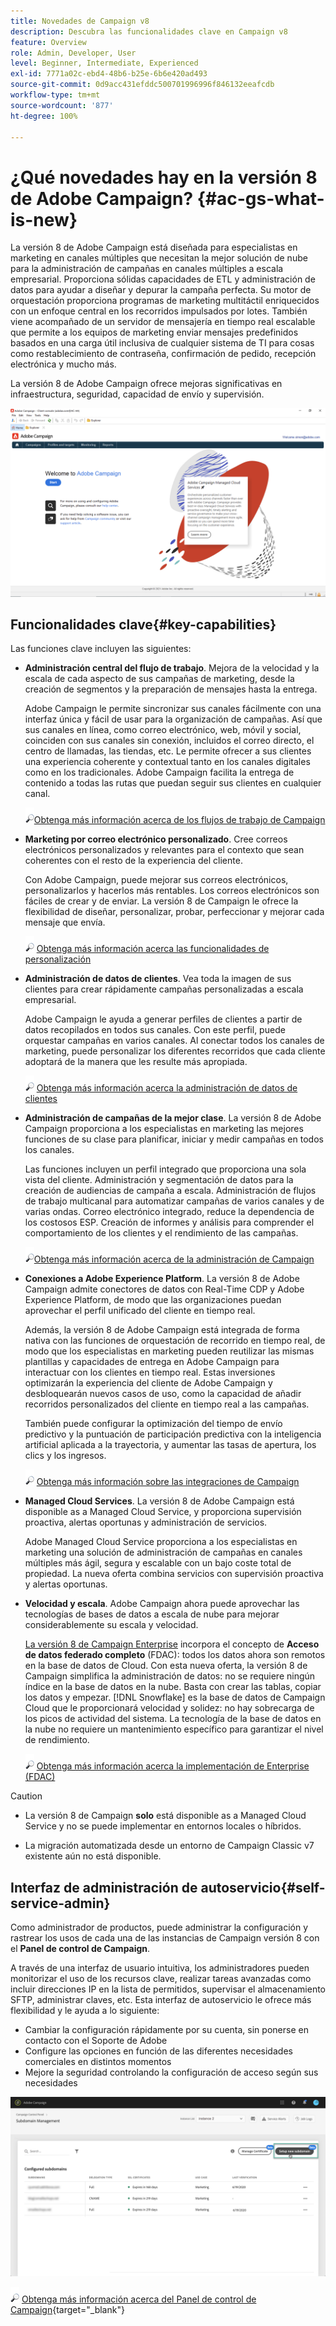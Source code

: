 ```yaml
---
title: Novedades de Campaign v8
description: Descubra las funcionalidades clave en Campaign v8
feature: Overview
role: Admin, Developer, User
level: Beginner, Intermediate, Experienced
exl-id: 7771a02c-ebd4-48b6-b25e-6b6e420ad493
source-git-commit: 0d9acc431efddc500701996996f846132eeafcdb
workflow-type: tm+mt
source-wordcount: '877'
ht-degree: 100%

---
```


# ¿Qué novedades hay en la versión 8 de Adobe Campaign?  {#ac-gs-what-is-new}

La versión 8 de Adobe Campaign está diseñada para especialistas en marketing en canales múltiples que necesitan la mejor solución de nube para la administración de campañas en canales múltiples a escala empresarial. Proporciona sólidas capacidades de ETL y administración de datos para ayudar a diseñar y depurar la campaña perfecta. Su motor de orquestación proporciona programas de marketing multitáctil enriquecidos con un enfoque central en los recorridos impulsados por lotes. También viene acompañado de un servidor de mensajería en tiempo real escalable que permite a los equipos de marketing enviar mensajes predefinidos basados en una carga útil inclusiva de cualquier sistema de TI para cosas como restablecimiento de contraseña, confirmación de pedido, recepción electrónica y mucho más.

La versión 8 de Adobe Campaign ofrece mejoras significativas en infraestructura, seguridad, capacidad de envío y supervisión.

![](assets/home-page.png)

## Funcionalidades clave{#key-capabilities}

Las funciones clave incluyen las siguientes:

* **Administración central del flujo de trabajo**. Mejora de la velocidad y la escala de cada aspecto de sus campañas de marketing, desde la creación de segmentos y la preparación de mensajes hasta la entrega.

   Adobe Campaign le permite sincronizar sus canales fácilmente con una interfaz única y fácil de usar para la organización de campañas. Así que sus canales en línea, como correo electrónico, web, móvil y social, coinciden con sus canales sin conexión, incluidos el correo directo, el centro de llamadas, las tiendas, etc. Le permite ofrecer a sus clientes una experiencia coherente y contextual tanto en los canales digitales como en los tradicionales. Adobe Campaign facilita la entrega de contenido a todas las rutas que puedan seguir sus clientes en cualquier canal.

   ![](../assets/do-not-localize/glass.png)[Obtenga más información acerca de los flujos de trabajo de Campaign](../config/workflows.md)

* **Marketing por correo electrónico personalizado**. Cree correos electrónicos personalizados y relevantes para el contexto que sean coherentes con el resto de la experiencia del cliente.

   Con Adobe Campaign, puede mejorar sus correos electrónicos, personalizarlos y hacerlos más rentables. Los correos electrónicos son fáciles de crear y de enviar. La versión 8 de Campaign le ofrece la flexibilidad de diseñar, personalizar, probar, perfeccionar y mejorar cada mensaje que envía.

   ![](../assets/do-not-localize/glass.png) [Obtenga más información acerca las funcionalidades de personalización](create-message.md)

* **Administración de datos de clientes**. Vea toda la imagen de sus clientes para crear rápidamente campañas personalizadas a escala empresarial.

   Adobe Campaign le ayuda a generar perfiles de clientes a partir de datos recopilados en todos sus canales. Con este perfil, puede orquestar campañas en varios canales. Al conectar todos los canales de marketing, puede personalizar los diferentes recorridos que cada cliente adoptará de la manera que les resulte más apropiada.

   ![](../assets/do-not-localize/glass.png) [Obtenga más información acerca la administración de datos de clientes](audiences.md)

* **Administración de campañas de la mejor clase**. La versión 8 de Adobe Campaign proporciona a los especialistas en marketing las mejores funciones de su clase para planificar, iniciar y medir campañas en todos los canales.

   Las funciones incluyen un perfil integrado que proporciona una sola vista del cliente. Administración y segmentación de datos para la creación de audiencias de campaña a escala. Administración de flujos de trabajo multicanal para automatizar campañas de varios canales y de varias ondas. Correo electrónico integrado, reduce la dependencia de los costosos ESP. Creación de informes y análisis para comprender el comportamiento de los clientes y el rendimiento de las campañas.

   ![](../assets/do-not-localize/glass.png)[Obtenga más información acerca de la administración de Campaign](campaigns.md)


* **Conexiones a Adobe Experience Platform**. La versión 8 de Adobe Campaign admite conectores de datos con Real-Time CDP y Adobe Experience Platform, de modo que las organizaciones puedan aprovechar el perfil unificado del cliente en tiempo real.

   Además, la versión 8 de Adobe Campaign está integrada de forma nativa con las funciones de orquestación de recorrido en tiempo real, de modo que los especialistas en marketing pueden reutilizar las mismas plantillas y capacidades de entrega en Adobe Campaign para interactuar con los clientes en tiempo real. Estas inversiones optimizarán la experiencia del cliente de Adobe Campaign y desbloquearán nuevos casos de uso, como la capacidad de añadir recorridos personalizados del cliente en tiempo real a las campañas.

   También puede configurar la optimización del tiempo de envío predictivo y la puntuación de participación predictiva con la inteligencia artificial aplicada a la trayectoria, y aumentar las tasas de apertura, los clics y los ingresos.

   ![](../assets/do-not-localize/glass.png) [Obtenga más información sobre las integraciones de Campaign](../connect/integration.md)


* **Managed Cloud Services**. La versión 8 de Adobe Campaign está disponible as a Managed Cloud Service, y proporciona supervisión proactiva, alertas oportunas y administración de servicios.

   Adobe Managed Cloud Service proporciona a los especialistas en marketing una solución de administración de campañas en canales múltiples más ágil, segura y escalable con un bajo coste total de propiedad. La nueva oferta combina servicios con supervisión proactiva y alertas oportunas.

* **Velocidad y escala**. Adobe Campaign ahora puede aprovechar las tecnologías de bases de datos a escala de nube para mejorar considerablemente su escala y velocidad.

   [La versión 8 de Campaign Enterprise](../architecture/enterprise-deployment.md) incorpora el concepto de **Acceso de datos federado completo** (FDAC): todos los datos ahora son remotos en la base de datos de Cloud. Con esta nueva oferta, la versión 8 de Campaign simplifica la administración de datos: no se requiere ningún índice en la base de datos en la nube. Basta con crear las tablas, copiar los datos y empezar. [!DNL Snowflake] es la base de datos de Campaign Cloud que le proporcionará velocidad y solidez: no hay sobrecarga de los picos de actividad del sistema. La tecnología de la base de datos en la nube no requiere un mantenimiento específico para garantizar el nivel de rendimiento.

   ![](../assets/do-not-localize/glass.png) [Obtenga más información acerca la implementación de Enterprise (FDAC)](../architecture/enterprise-deployment.md)


>[!CAUTION]
>
>* La versión 8 de Campaign **solo** está disponible as a Managed Cloud Service y no se puede implementar en entornos locales o híbridos.
>
>* La migración automatizada desde un entorno de Campaign Classic v7 existente aún no está disponible.




## Interfaz de administración de autoservicio{#self-service-admin}

Como administrador de productos, puede administrar la configuración y rastrear los usos de cada una de las instancias de Campaign versión 8 con el **Panel de control de Campaign**.

A través de una interfaz de usuario intuitiva, los administradores pueden monitorizar el uso de los recursos clave, realizar tareas avanzadas como incluir direcciones IP en la lista de permitidos, supervisar el almacenamiento SFTP, administrar claves, etc. Esta interfaz de autoservicio le ofrece más flexibilidad y le ayuda a lo siguiente:

* Cambiar la configuración rápidamente por su cuenta, sin ponerse en contacto con el Soporte de Adobe
* Configure las opciones en función de las diferentes necesidades comerciales en distintos momentos
* Mejore la seguridad controlando la configuración de acceso según sus necesidades

![](assets/subdomain1.png)

![](../assets/do-not-localize/glass.png) [Obtenga más información acerca del Panel de control de Campaign](https://experienceleague.adobe.com/docs/control-panel/using/discover-control-panel/key-features.html?lang=es){target=&quot;_blank&quot;}


